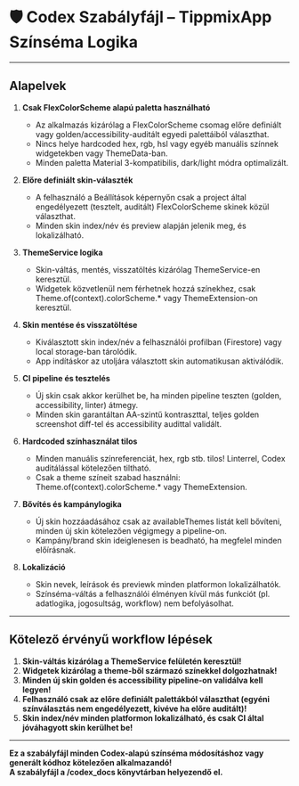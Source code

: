 # 🛡️ Codex Szabályfájl – TippmixApp Színséma Logika

---

## **Alapelvek**

1. **Csak FlexColorScheme alapú paletta használható**  
   - Az alkalmazás kizárólag a FlexColorScheme csomag előre definiált vagy golden/accessibility-auditált egyedi palettáiból választhat.
   - Nincs helye hardcoded hex, rgb, hsl vagy egyéb manuális színnek widgetekben vagy ThemeData-ban.
   - Minden paletta Material 3-kompatibilis, dark/light módra optimalizált.

2. **Előre definiált skin-választék**  
   - A felhasználó a Beállítások képernyőn csak a project által engedélyezett (tesztelt, auditált) FlexColorScheme skinek közül választhat.
   - Minden skin index/név és preview alapján jelenik meg, és lokalizálható.

3. **ThemeService logika**  
   - Skin-váltás, mentés, visszatöltés kizárólag ThemeService-en keresztül.
   - Widgetek közvetlenül nem férhetnek hozzá színekhez, csak Theme.of(context).colorScheme.* vagy ThemeExtension-on keresztül.

4. **Skin mentése és visszatöltése**  
   - Kiválasztott skin index/név a felhasználói profilban (Firestore) vagy local storage-ban tárolódik.
   - App indításkor az utoljára választott skin automatikusan aktiválódik.

5. **CI pipeline és tesztelés**
   - Új skin csak akkor kerülhet be, ha minden pipeline teszten (golden, accessibility, linter) átmegy.
   - Minden skin garantáltan AA-szintű kontraszttal, teljes golden screenshot diff-tel és accessibility audittal validált.

6. **Hardcoded színhasználat tilos**
   - Minden manuális színreferenciát, hex, rgb stb. tilos! Linterrel, Codex auditálással kötelezően tiltható.
   - Csak a theme színeit szabad használni: Theme.of(context).colorScheme.* vagy ThemeExtension.

7. **Bővítés és kampánylogika**
   - Új skin hozzáadásához csak az availableThemes listát kell bővíteni, minden új skin kötelezően végigmegy a pipeline-on.
   - Kampány/brand skin ideiglenesen is beadható, ha megfelel minden előírásnak.

8. **Lokalizáció**
   - Skin nevek, leírások és previewk minden platformon lokalizálhatók.
   - Színséma-váltás a felhasználói élményen kívül más funkciót (pl. adatlogika, jogosultság, workflow) nem befolyásolhat.

---

## **Kötelező érvényű workflow lépések**

1. **Skin-váltás kizárólag a ThemeService felületén keresztül!**
2. **Widgetek kizárólag a theme-ből származó színekkel dolgozhatnak!**
3. **Minden új skin golden és accessibility pipeline-on validálva kell legyen!**
4. **Felhasználó csak az előre definiált palettákból választhat (egyéni színválasztás nem engedélyezett, kivéve ha előre auditált)!**
5. **Skin index/név minden platformon lokalizálható, és csak CI által jóváhagyott skin kerülhet be!**

---

**Ez a szabályfájl minden Codex-alapú színséma módosításhoz vagy generált kódhoz kötelezően alkalmazandó!  
A szabályfájl a /codex_docs könyvtárban helyezendő el.**

